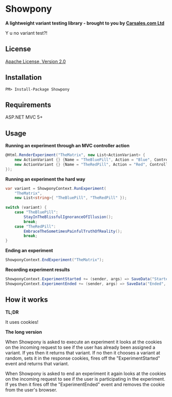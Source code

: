 # Showpony

**A lightweight variant testing library - brought to you by [Carsales.com Ltd](http://www.carsales.com.au)**

Y u no variant test?!

## License

[Apache License, Version 2.0](LICENSE.md)

## Installation

```
PM> Install-Package Showpony
```

## Requirements

ASP.NET MVC 5+

## Usage

**Running an experiment through an MVC controller action**

```csharp
@Html.RenderExperiment("TheMatrix", new List<ActionVariant> {
	new ActionVariant {} {Name = "TheBluePill", Action = "Blue", Controller = "Pills"},
	new ActionVariant {} {Name = "TheRedPill", Action = "Red", Controller = "Pills"}
});
```

**Running an experiment the hard way**

```csharp
var variant = ShowponyContext.RunExperiment(
	"TheMatrix", 
	new List<string>{ "TheBluePill", "TheRedPill" });
	
switch (variant) {
	case "TheBluePill":
		StayInTheBlissfulIgnoranceOfIllusion();
		break;
	case "TheRedPill":
		EmbraceTheSometimesPainfulTruthOfReality();
		break;
}
```

**Ending an experiment**

```csharp
ShowponyContext.EndExperiment("TheMatrix");
```

**Recording experiment results**

```csharp
ShowponyContext.ExperimentStarted += (sender, args) => SaveData("Started", args);
ShowponyContext.ExperimentEnded += (sender, args) => SaveData("Ended", args);
```

## How it works

**TL;DR**

It uses cookies!

**The long version**

When Showpony is asked to execute an experiment it looks at the cookies on the incoming request to see if the user has already been assigned a variant. If yes then it returns that variant. If no then it chooses a variant at random, sets it in the response cookies, fires off the "ExperimentStarted" event and returns that variant.

When Showpony is asked to end an experiment it again looks at the cookies on the incoming request to see if the user is participating in the experiment. If yes then it fires off the "ExperimentEnded" event and removes the cookie from the user's browser.
